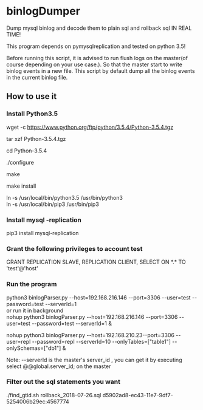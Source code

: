 # binlogDumper
Dump mysql binlog and decode them to plain sql and rollback sql IN REAL TIME!

This program depends on pymysqlreplication and tested on python 3.5!

Before running this script, it is advised to run flush logs on the master(of course depending on your use case.). So that the master start to write binlog events in a new file. This script by default dump all the binlog events in the current binlog file.

## How to use it

### Install Python3.5

wget -c https://www.python.org/ftp/python/3.5.4/Python-3.5.4.tgz

tar xzf Python-3.5.4.tgz

cd Python-3.5.4

./configure

make

make install

ln -s /usr/local/bin/python3.5 /usr/bin/python3 <br>
ln -s /usr/local/bin/pip3 /usr/bin/pip3
### Install mysql -replication
pip3 install mysql-replication
### Grant the following privileges to account test
GRANT REPLICATION SLAVE, REPLICATION CLIENT, SELECT ON \*.\* TO 'test'@'host'
### Run the program

python3  binlogParser.py --host=192.168.216.146 --port=3306 --user=test --password=test --serverId=1 <br>
or run it in background <br>
nohup python3  binlogParser.py --host=192.168.216.146 --port=3306 --user=test --password=test --serverId=1 &  

nohup python3 binlogParser.py --host=192.168.210.23--port=3306 --user=repl --password=repl --serverId=10 --onlyTables=["table1"] --onlySchemas=["db1"] &

Note: --serverId is the master's server_id , you can get it by executing select @@global.server_id; on the master

### Filter out the sql statements you want  
./find_gtid.sh rollback_2018-07-26.sql d5902ad8-ec43-11e7-9df7-5254006b29ec:4567774
